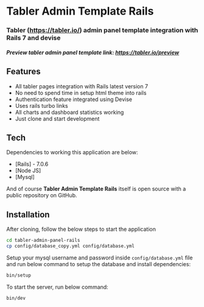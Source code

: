 # Tabler Admin Template Rails
### Tabler (https://tabler.io/) admin panel template integration with Rails 7 and devise
##### Preview tabler admin panel template link: https://tabler.io/preview

## Features

- All tabler pages integration with Rails latest version 7
- No need to spend time in setup html theme into rails
- Authentication feature integrated using Devise
- Uses rails turbo links
- All charts and dashboard statistics working
- Just clone and start development

## Tech

Dependencies to working this application are below:

- [Rails] - 7.0.6
- [Node JS]
- [Mysql]

And of course **Tabler Admin Template Rails** itself is open source with a public repository on GitHub.

## Installation

After cloning, follow the below steps to start the application

```sh
cd tabler-admin-panel-rails
cp config/database_copy.yml config/database.yml
```

Setup your mysql username and password inside `config/database.yml` file and run below command to setup the database and install dependencies:

```sh
bin/setup
```
To start the server, run below command:

```sh
bin/dev
```
